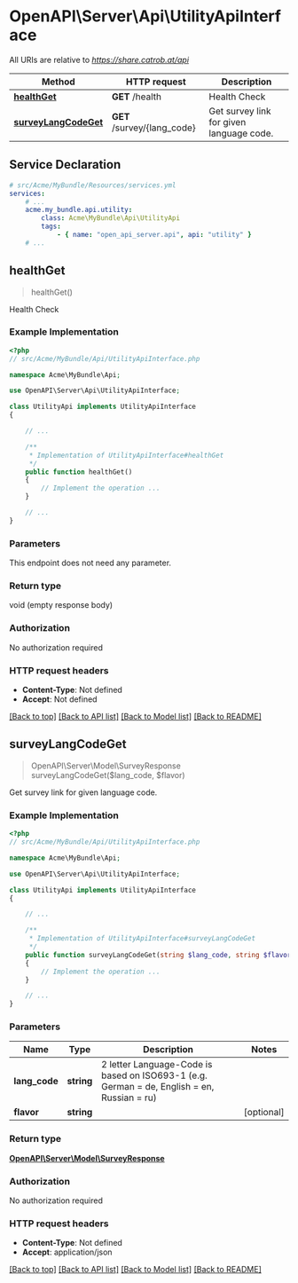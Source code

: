 # OpenAPI\Server\Api\UtilityApiInterface

All URIs are relative to *https://share.catrob.at/api*

Method | HTTP request | Description
------------- | ------------- | -------------
[**healthGet**](UtilityApiInterface.md#healthGet) | **GET** /health | Health Check
[**surveyLangCodeGet**](UtilityApiInterface.md#surveyLangCodeGet) | **GET** /survey/{lang_code} | Get survey link for given language code.


## Service Declaration
```yaml
# src/Acme/MyBundle/Resources/services.yml
services:
    # ...
    acme.my_bundle.api.utility:
        class: Acme\MyBundle\Api\UtilityApi
        tags:
            - { name: "open_api_server.api", api: "utility" }
    # ...
```

## **healthGet**
> healthGet()

Health Check

### Example Implementation
```php
<?php
// src/Acme/MyBundle/Api/UtilityApiInterface.php

namespace Acme\MyBundle\Api;

use OpenAPI\Server\Api\UtilityApiInterface;

class UtilityApi implements UtilityApiInterface
{

    // ...

    /**
     * Implementation of UtilityApiInterface#healthGet
     */
    public function healthGet()
    {
        // Implement the operation ...
    }

    // ...
}
```

### Parameters
This endpoint does not need any parameter.

### Return type

void (empty response body)

### Authorization

No authorization required

### HTTP request headers

 - **Content-Type**: Not defined
 - **Accept**: Not defined

[[Back to top]](#) [[Back to API list]](../../README.md#documentation-for-api-endpoints) [[Back to Model list]](../../README.md#documentation-for-models) [[Back to README]](../../README.md)

## **surveyLangCodeGet**
> OpenAPI\Server\Model\SurveyResponse surveyLangCodeGet($lang_code, $flavor)

Get survey link for given language code.

### Example Implementation
```php
<?php
// src/Acme/MyBundle/Api/UtilityApiInterface.php

namespace Acme\MyBundle\Api;

use OpenAPI\Server\Api\UtilityApiInterface;

class UtilityApi implements UtilityApiInterface
{

    // ...

    /**
     * Implementation of UtilityApiInterface#surveyLangCodeGet
     */
    public function surveyLangCodeGet(string $lang_code, string $flavor = null)
    {
        // Implement the operation ...
    }

    // ...
}
```

### Parameters

Name | Type | Description  | Notes
------------- | ------------- | ------------- | -------------
 **lang_code** | **string**| 2 letter Language-Code is based on ISO693-1 (e.g. German &#x3D; de, English &#x3D; en, Russian &#x3D; ru) |
 **flavor** | **string**|  | [optional]

### Return type

[**OpenAPI\Server\Model\SurveyResponse**](../Model/SurveyResponse.md)

### Authorization

No authorization required

### HTTP request headers

 - **Content-Type**: Not defined
 - **Accept**: application/json

[[Back to top]](#) [[Back to API list]](../../README.md#documentation-for-api-endpoints) [[Back to Model list]](../../README.md#documentation-for-models) [[Back to README]](../../README.md)

